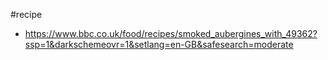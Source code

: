 #recipe 

- https://www.bbc.co.uk/food/recipes/smoked_aubergines_with_49362?ssp=1&darkschemeovr=1&setlang=en-GB&safesearch=moderate
